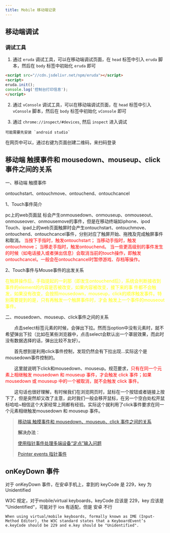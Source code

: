 ```yaml
---
title: Mobile 移动端记录
---
```


## 移动端调试

### 调试工具

1. 通过 `eruda` 调试工具，可以在移动端调试页面，在 `head` 标签中引入 `eruda` 脚本，然后在 `body` 标签中初始化 `eruda` 即可

```html
<script src="//cdn.jsdelivr.net/npm/eruda"></script>
<script>
eruda.init();
console.log('控制台打印信息');
</script>
```

2. 通过 `vConsole` 调试工具，可以在移动端调试页面，在 `head` 标签中引入 `vConsole` 脚本，然后在 `body` 标签中初始化 `vConsole` 即可

3. 通过 `chrome://inspect/#devices`, 然后 `inspect` 进入调试

```info
可能需要先安装 `android studio` 
```

在网页中可以，通过右键为页面创建二维码，来扫码登录

## 移动端 触摸事件和 mousedown、mouseup、click 事件之间的关系

一、移动端 触摸事件

ontouchstart、ontouchmove、ontouchend、ontouchcancel

1、Touch事件简介

pc上的web页面鼠 标会产生onmousedown、onmouseup、onmouseout、onmouseover、onmousemove的事件，但是在移动终端如iphone、ipod Touch、ipad上的web页面触屏时会产生ontouchstart、ontouchmove、ontouchend、ontouchcancel事件，分别对应了触屏开始、拖拽及完成触屏事件和取消。
<font color=red>当按下手指时，触发ontouchstart；
当移动手指时，触发ontouchmove；
当移走手指时，触发ontouchend。
当一些更高级别的事件发生的时候（如电话接入或者弹出信息）会取消当前的touch操作，即触发ontouchcancel。一般会在ontouchcancel时暂停游戏、存档等操作。</font>

2、Touch事件与Mouse事件的出发关系

<font color=Yellow>在触屏操作后，手指提起的一刹那（即发生ontouchend后），系统会判断接收到事件的element的内容是否被改变，如果内容被改变，接下来的事 件都不会触发，如果没有改变，会按照mousedown，mouseup，click的顺序触发事件。特别需要提到的是，只有再触发一个触屏事件时，才会 触发上一个事件的mouseout事件。</font>


二、mousedown、mouseup、click事件之间的关系

　　点击select标签元素的时候，会弹出下拉。然而当option中没有元素时，就不希望弹出下拉（比如在某些浏览器中，点击select会默认出一个罩层效果，而此时没有数据选择的话，弹出比较不友好）。

　　首先想到是利用click事件控制，发现仍然会有下拉出现...实际这个是mousedown事件控制的。

　　这里就说明下click和mousedown、mouseup。规范要求，<font color="red">只有在同一个元素上相继触发 mousedown 和 mouseup 事件，才会触发 click 事件；如果 mousedown 或 mouseup 中的一个被取消，就不会触发 click 事件。</font>

　　这句话也很好理解，有时候我们在浏览网页时，鼠标在一个按钮或者链接上按下了，但是突然却又改了主意，此时我们一般会移开鼠标，在另一个空白处松开鼠标哈哈~相信这个大家经常上网都有经验。实际这个就利用了click事件要求在同一个元素相继触发mousedown 和 mouseup 事件。

> [移动端 触摸事件和 mousedown、mouseup、click 事件之间的关系](https://blog.csdn.net/muzidigbig/article/details/83276851)
>
> **解决办法**：
> 
> [使用指针事件处理多端设备“定点”输入问题](https://zhuanlan.zhihu.com/p/339923599)
> 
> [Pointer events 指针事件](https://developer.mozilla.org/zh-CN/docs/Web/API/Pointer_events)

## onKeyDown 事件

对于 onKeyDown 事件，在安卓手机上，拿到的 keyCode 是 229，key 为 Unidentified

W3C 规定，对于mobile/virtual keyboards，keyCode 应该是 229，key 应该是 "Unidentified"，可能对于 ios 有适配，但是 安卓 不行

```info
When using virtual/mobile keyboards, formally known as IME (Input-Method Editor), the W3C standard states that a KeyboardEvent’s e.keyCode should be 229 and e.key should be "Unidentified".
```
